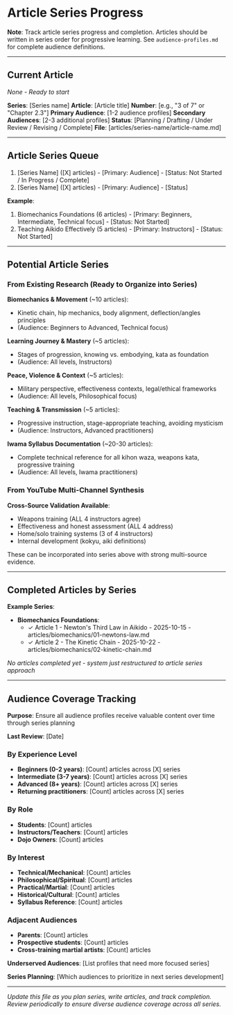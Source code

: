 # Article Series Progress

**Note**: Track article series progress and completion. Articles should be written in series order for progressive learning. See `audience-profiles.md` for complete audience definitions.

---

## Current Article
<!-- The article you're currently working on -->
*None - Ready to start*

**Series**: [Series name]
**Article**: [Article title]
**Number**: [e.g., "3 of 7" or "Chapter 2.3"]
**Primary Audience**: [1-2 audience profiles]
**Secondary Audiences**: [2-3 additional profiles]
**Status**: [Planning / Drafting / Under Review / Revising / Complete]
**File**: [articles/series-name/article-name.md]

---

## Article Series Queue
<!-- Series you plan to write, in priority order -->
<!-- Format: Series Name (Total articles) - Primary audiences - Status -->

1. [Series Name] ([X] articles) - [Primary: Audience] - [Status: Not Started / In Progress / Complete]
2. [Series Name] ([X] articles) - [Primary: Audience] - [Status]

**Example**:
1. Biomechanics Foundations (6 articles) - [Primary: Beginners, Intermediate, Technical focus] - [Status: Not Started]
2. Teaching Aikido Effectively (5 articles) - [Primary: Instructors] - [Status: Not Started]

---

## Potential Article Series
<!-- Ideas for future article series - include potential audiences and rough article counts -->
<!-- Format: Series Name (~X articles) - Primary audiences - Brief description -->

### From Existing Research (Ready to Organize into Series)

**Biomechanics & Movement** (~10 articles):
- Kinetic chain, hip mechanics, body alignment, deflection/angles principles
- (Audience: Beginners to Advanced, Technical focus)

**Learning Journey & Mastery** (~5 articles):
- Stages of progression, knowing vs. embodying, kata as foundation
- (Audience: All levels, Instructors)

**Peace, Violence & Context** (~5 articles):
- Military perspective, effectiveness contexts, legal/ethical frameworks
- (Audience: All levels, Philosophical focus)

**Teaching & Transmission** (~5 articles):
- Progressive instruction, stage-appropriate teaching, avoiding mysticism
- (Audience: Instructors, Advanced practitioners)

**Iwama Syllabus Documentation** (~20-30 articles):
- Complete technical reference for all kihon waza, weapons kata, progressive training
- (Audience: All levels, Iwama practitioners)

### From YouTube Multi-Channel Synthesis

**Cross-Source Validation Available**:
- Weapons training (ALL 4 instructors agree)
- Effectiveness and honest assessment (ALL 4 address)
- Home/solo training systems (3 of 4 instructors)
- Internal development (kokyu, aiki definitions)

These can be incorporated into series above with strong multi-source evidence.

---

## Completed Articles by Series
<!-- Archive of completed articles organized by series -->
<!-- Format: Series Name: ✓ Article # - Title - Date - File -->

**Example Series**:
- **Biomechanics Foundations**:
  - ✓ Article 1 - Newton's Third Law in Aikido - 2025-10-15 - articles/biomechanics/01-newtons-law.md
  - ✓ Article 2 - The Kinetic Chain - 2025-10-22 - articles/biomechanics/02-kinetic-chain.md

*No articles completed yet - system just restructured to article series approach*

---

## Audience Coverage Tracking

**Purpose**: Ensure all audience profiles receive valuable content over time through series planning

**Last Review**: [Date]

### By Experience Level
- **Beginners (0-2 years)**: [Count] articles across [X] series
- **Intermediate (3-7 years)**: [Count] articles across [X] series
- **Advanced (8+ years)**: [Count] articles across [X] series
- **Returning practitioners**: [Count] articles across [X] series

### By Role
- **Students**: [Count] articles
- **Instructors/Teachers**: [Count] articles
- **Dojo Owners**: [Count] articles

### By Interest
- **Technical/Mechanical**: [Count] articles
- **Philosophical/Spiritual**: [Count] articles
- **Practical/Martial**: [Count] articles
- **Historical/Cultural**: [Count] articles
- **Syllabus Reference**: [Count] articles

### Adjacent Audiences
- **Parents**: [Count] articles
- **Prospective students**: [Count] articles
- **Cross-training martial artists**: [Count] articles

**Underserved Audiences**: [List profiles that need more focused series]

**Series Planning**: [Which audiences to prioritize in next series development]

---

*Update this file as you plan series, write articles, and track completion. Review periodically to ensure diverse audience coverage across all series.*
